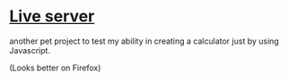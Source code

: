 <h1><a href='https://henrikesa.github.io/Js-calculator/'>Live server</a></h1>

another pet project to test my ability in creating a calculator just by using Javascript.

(Looks better on Firefox)
